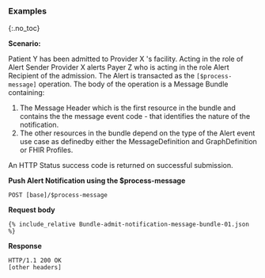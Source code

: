 ### Examples
{:.no_toc}

**Scenario:**

Patient Y has been admitted to Provider X 's facility.  Acting in the role of Alert Sender Provider X alerts Payer Z who is acting in the role Alert Recipient of the admission.  The Alert is transacted as the `[$process-message]` operation. The body of the operation is a Message Bundle containing:

1. The Message Header which is the first resource in the bundle and contains the the message event code - that identifies the nature of the notification.
1. The other resources in the bundle depend on the type of the Alert event use case as definedby either the MessageDefinition and GraphDefinition or FHIR Profiles.

An HTTP Status success code is returned on successful submission.

**Push Alert Notification using the $process-message**

`POST [base]/$process-message`

**Request body**

~~~
{% include_relative Bundle-admit-notification-message-bundle-01.json %}
~~~

**Response**

~~~
HTTP/1.1 200 OK
[other headers]
~~~
